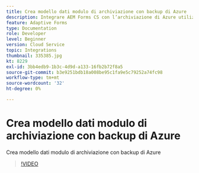 ```yaml
---
title: Crea modello dati modulo di archiviazione con backup di Azure
description: Integrare AEM Forms CS con l’archiviazione di Azure utilizzando il modello dati del modulo
feature: Adaptive Forms
type: Documentation
role: Developer
level: Beginner
version: Cloud Service
topic: Integrations
thumbnail: 335385.jpg
kt: 8229
exl-id: 3bb4edb9-1b3c-4d9d-a133-16fb2b72f8a5
source-git-commit: b3e9251bdb18a008be95c1fa9e5c79252a74fc98
workflow-type: tm+mt
source-wordcount: '32'
ht-degree: 0%

---
```


# Crea modello dati modulo di archiviazione con backup di Azure

Crea modello dati modulo di archiviazione con backup di Azure

>[!VIDEO](https://video.tv.adobe.com/v/335385?quality=12&learn=on)
